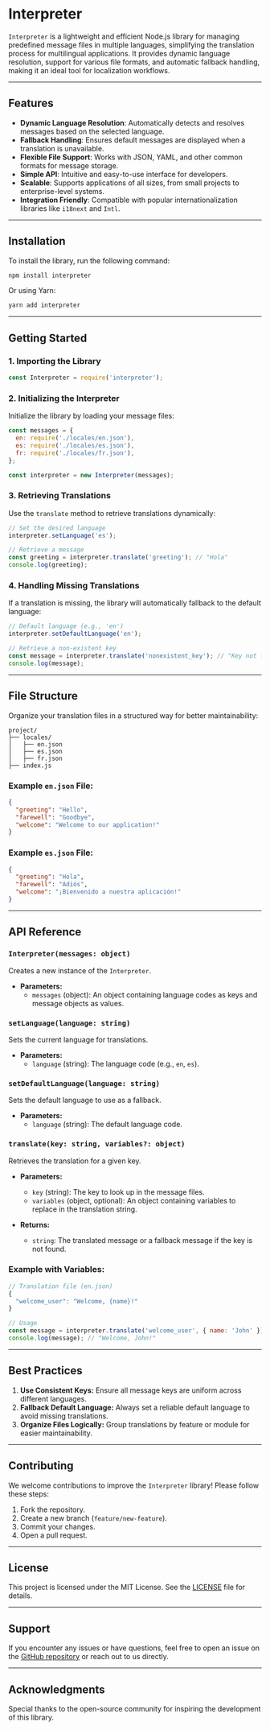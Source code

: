 # Interpreter

`Interpreter` is a lightweight and efficient Node.js library for managing predefined message files in multiple languages, simplifying the translation process for multilingual applications. It provides dynamic language resolution, support for various file formats, and automatic fallback handling, making it an ideal tool for localization workflows.

---

## Features

- **Dynamic Language Resolution**: Automatically detects and resolves messages based on the selected language.
- **Fallback Handling**: Ensures default messages are displayed when a translation is unavailable.
- **Flexible File Support**: Works with JSON, YAML, and other common formats for message storage.
- **Simple API**: Intuitive and easy-to-use interface for developers.
- **Scalable**: Supports applications of all sizes, from small projects to enterprise-level systems.
- **Integration Friendly**: Compatible with popular internationalization libraries like `i18next` and `Intl`.

---

## Installation

To install the library, run the following command:

```bash
npm install interpreter
```

Or using Yarn:

```bash
yarn add interpreter
```

---

## Getting Started

### 1. Importing the Library

```javascript
const Interpreter = require('interpreter');
```

### 2. Initializing the Interpreter

Initialize the library by loading your message files:

```javascript
const messages = {
  en: require('./locales/en.json'),
  es: require('./locales/es.json'),
  fr: require('./locales/fr.json'),
};

const interpreter = new Interpreter(messages);
```

### 3. Retrieving Translations

Use the `translate` method to retrieve translations dynamically:

```javascript
// Set the desired language
interpreter.setLanguage('es');

// Retrieve a message
const greeting = interpreter.translate('greeting'); // "Hola"
console.log(greeting);
```

### 4. Handling Missing Translations

If a translation is missing, the library will automatically fallback to the default language:

```javascript
// Default language (e.g., 'en')
interpreter.setDefaultLanguage('en');

// Retrieve a non-existent key
const message = interpreter.translate('nonexistent_key'); // "Key not found"
console.log(message);
```

---

## File Structure

Organize your translation files in a structured way for better maintainability:

```
project/
├── locales/
│   ├── en.json
│   ├── es.json
│   ├── fr.json
├── index.js
```

### Example `en.json` File:

```json
{
  "greeting": "Hello",
  "farewell": "Goodbye",
  "welcome": "Welcome to our application!"
}
```

### Example `es.json` File:

```json
{
  "greeting": "Hola",
  "farewell": "Adiós",
  "welcome": "¡Bienvenido a nuestra aplicación!"
}
```

---

## API Reference

### `Interpreter(messages: object)`
Creates a new instance of the `Interpreter`.

- **Parameters:**
  - `messages` (object): An object containing language codes as keys and message objects as values.

### `setLanguage(language: string)`
Sets the current language for translations.

- **Parameters:**
  - `language` (string): The language code (e.g., `en`, `es`).

### `setDefaultLanguage(language: string)`
Sets the default language to use as a fallback.

- **Parameters:**
  - `language` (string): The default language code.

### `translate(key: string, variables?: object)`
Retrieves the translation for a given key.

- **Parameters:**
  - `key` (string): The key to look up in the message files.
  - `variables` (object, optional): An object containing variables to replace in the translation string.

- **Returns:**
  - `string`: The translated message or a fallback message if the key is not found.

### Example with Variables:

```javascript
// Translation file (en.json)
{
  "welcome_user": "Welcome, {name}!"
}

// Usage
const message = interpreter.translate('welcome_user', { name: 'John' });
console.log(message); // "Welcome, John!"
```

---

## Best Practices

1. **Use Consistent Keys:** Ensure all message keys are uniform across different languages.
2. **Fallback Default Language:** Always set a reliable default language to avoid missing translations.
3. **Organize Files Logically:** Group translations by feature or module for easier maintainability.

---

## Contributing

We welcome contributions to improve the `Interpreter` library! Please follow these steps:

1. Fork the repository.
2. Create a new branch (`feature/new-feature`).
3. Commit your changes.
4. Open a pull request.

---

## License

This project is licensed under the MIT License. See the [LICENSE](LICENSE) file for details.

---

## Support

If you encounter any issues or have questions, feel free to open an issue on the [GitHub repository](https://github.com/yourusername/interpreter) or reach out to us directly.

---

## Acknowledgments

Special thanks to the open-source community for inspiring the development of this library.
